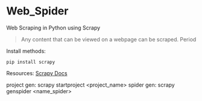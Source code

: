 Web_Spider
===============
Web Scraping in Python using Scrapy

> Any content that can be viewed on a webpage can be scraped. Period

Install methods:

    pip install scrapy

Resources:
[Scrapy Docs](https://doc.scrapy.org/en/latest/intro/install.html)


project gen: scrapy startproject <project_name>
spider gen: scrapy genspider <name_spider> <url>

  
  